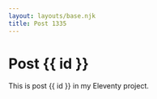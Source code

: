 ```yaml
---
layout: layouts/base.njk
title: Post 1335
---
```


# Post {{ id }}

This is post {{ id }} in my Eleventy project.
